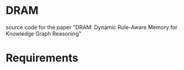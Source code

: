 # DRAM
source code for the paper "DRAM: Dynamic Rule-Aware Memory for Knowledge Graph Reasoning"
# Requirements
